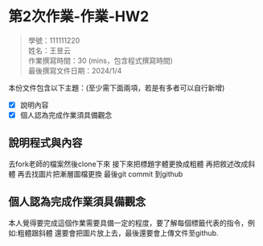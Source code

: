 # 第2次作業-作業-HW2
>
>學號：111111220
><br />
>姓名：王昱云
><br />
>作業撰寫時間：30 (mins，包含程式撰寫時間)
><br />
>最後撰寫文件日期：2024/1/4
>

本份文件包含以下主題：(至少需下面兩項，若是有多者可以自行新增)
- [x] 說明內容
- [x] 個人認為完成作業須具備觀念

## 說明程式與內容
去fork老師的檔案然後clone下來
接下來把標題字體更換成粗體
再把敘述改成斜體
再去找圖片把漸層圖檔更換
最後git commit 到github
## 個人認為完成作業須具備觀念
本人覺得要完成這個作業需要具備一定的程度，要了解每個標籤代表的指令，例如:粗體跟斜體
還要會把圖片放上去，最後還要會上傳文件至github.
